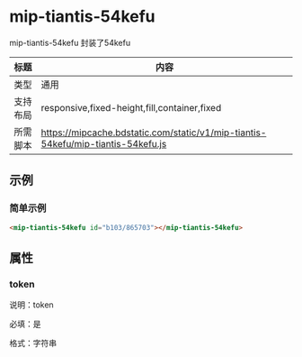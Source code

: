 # mip-tiantis-54kefu

mip-tiantis-54kefu 封装了54kefu

标题|内容
----|----
类型|通用
支持布局|responsive,fixed-height,fill,container,fixed
所需脚本|https://mipcache.bdstatic.com/static/v1/mip-tiantis-54kefu/mip-tiantis-54kefu.js

## 示例

### 简单示例
```html
<mip-tiantis-54kefu id="b103/865703"></mip-tiantis-54kefu>
```

## 属性

### token

说明：token

必填：是

格式：字符串
